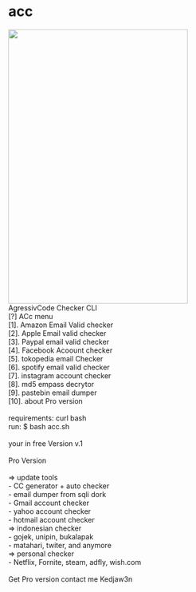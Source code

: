 # acc
<img src="https://i.ibb.co/GtYsZ6t/gifmaker-20200220022232.gif" height="550" width="360">
<br>AgressivCode Checker CLI
<br>[?] ACc menu
<br>[1]. Amazon Email Valid checker
<br>[2]. Apple Email valid checker
<br>[3]. Paypal email valid checker
<br>[4]. Facebook Acoount checker
<br>[5]. tokopedia email Checker
<br>[6]. spotify email valid checker
<br>[7]. instagram account checker
<br>[8]. md5 empass decrytor
<br>[9]. pastebin email dumper
<br>[10]. about Pro version
<br>
<br>requirements: curl bash
<br>run: $ bash acc.sh
<br>
<br>your in free Version v.1
<br>
<br>Pro Version
<br>
<br>=> update tools
<br>- CC generator + auto checker
<br>- email dumper from sqli dork
<br>- Gmail account checker
<br>- yahoo account checker
<br>- hotmail account checker
<br>=> indonesian checker
<br>- gojek, unipin, bukalapak
<br>- matahari, twiter, and anymore
<br>=> personal checker
<br>- Netflix, Fornite, steam, adfly, wish.com
<br>
<br>Get Pro version contact me Kedjaw3n
